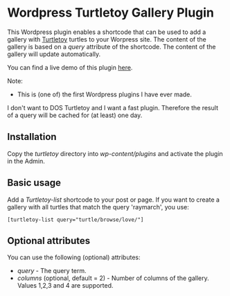 # Wordpress Turtletoy Gallery Plugin

This Wordpress plugin enables a shortcode that can be used to add a gallery with [Turtletoy](https://turtletoy.net) turtles to your Worpress site. The content of the gallery is based on a _query_ attribute of the shortcode. The content of the gallery will update automatically.

You can find a live demo of this plugin [here](https://reindernijhoff.net/turtletoy/).

Note:
- This is (one of) the first Wordpress plugins I have ever made. 

I don't want to DOS Turtletoy and I want a fast plugin. Therefore the result of a query will be cached for (at least) one day.

## Installation

Copy the _turtletoy_ directory into _wp-content/plugins_ and activate the plugin in the Admin.

## Basic usage

Add a _Turtletoy-list_ shortcode to your post or page. If you want to create a gallery with all turtles that match the query 'raymarch', you use:

```
[turtletoy-list query="turtle/browse/love/"]
```

## Optional attributes

You can use the following (optional) attributes:

- *query* - The query term.
- *columns* (optional, default = 2) - Number of columns of the gallery. Values 1,2,3 and 4 are supported.
